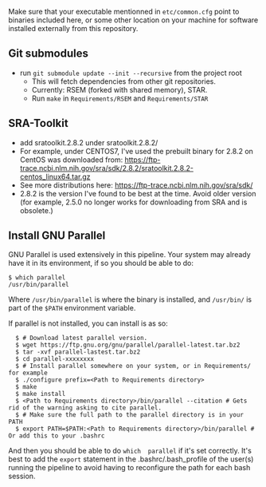 Make sure that your executable mentionned in `etc/common.cfg` point to binaries included here, or some other location on your machine for software installed externally from this repository.

## Git submodules
- run `git submodule update --init --recursive` from the project root
  - This will fetch dependencies from other git repositories.
  - Currently: RSEM (forked with shared memory), STAR.
  - Run `make` in `Requirements/RSEM` and `Requirements/STAR`

## SRA-Toolkit
  - add sratoolkit.2.8.2 under sratoolkit.2.8.2/
  - For example, under CENTOS7, I've used the prebuilt binary for 2.8.2 on CentOS was downloaded from: https://ftp-trace.ncbi.nlm.nih.gov/sra/sdk/2.8.2/sratoolkit.2.8.2-centos_linux64.tar.gz
   - See more distributions here: https://ftp-trace.ncbi.nlm.nih.gov/sra/sdk/
   - 2.8.2 is the version I've found to be best at the time. Avoid older version (for example, 2.5.0 no longer works for downloading from SRA and is obsolete.)

## Install GNU Parallel
GNU Parallel is used extensively in this pipeline. Your system may already have it in its environment, if so you should be able to do:
```
$ which parallel 
/usr/bin/parallel 
```
Where `/usr/bin/parallel` is where the binary is installed, and `/usr/bin/` is part of the `$PATH` environment variable. 

If parallel is not installed, you can install is as so:
```
  $ # Download latest parallel version.
  $ wget https://ftp.gnu.org/gnu/parallel/parallel-latest.tar.bz2
  $ tar -xvf parallel-lastest.tar.bz2
  $ cd parallel-xxxxxxxx
  $ # Install parallel somewhere on your system, or in Requirements/ for example
  $ ./configure prefix=<Path to Requirements directory>
  $ make
  $ make install
  $ <Path to Requirements directory>/bin/parallel --citation # Gets rid of the warning asking to cite parallel.
  $ # Make sure the full path to the parallel directory is in your PATH
  $ export PATH=$PATH:<Path to Requirements directory>/bin/parallel # Or add this to your .bashrc
```

And then you should be able to do `which  parallel` if it's set correctly. It's best to add the `export` statement in the .bashrc/.bash_profile of the user(s) running the pipeline to avoid having to reconfigure the path for each bash session.
